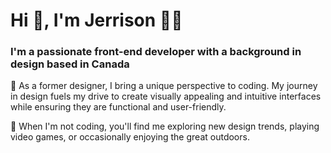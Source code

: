 <h1>Hi 👋, I'm Jerrison 👨‍💻</h1>

<h3>I'm a passionate front-end developer with a background in design based in Canada</h3>

🎨 As a former designer, I bring a unique perspective to coding. My journey in design fuels my drive to create visually appealing and intuitive interfaces while ensuring they are functional and user-friendly.

🌟 When I'm not coding, you'll find me exploring new design trends, playing video games, or occasionally enjoying the great outdoors.






<!--
**JerrisonY/JerrisonY** is a ✨ _special_ ✨ repository because its `README.md` (this file) appears on your GitHub profile.

Here are some ideas to get you started:

- 🔭 I’m currently working on ...
- 🌱 I’m currently learning ...
- 👯 I’m looking to collaborate on ...
- 🤔 I’m looking for help with ...
- 💬 Ask me about ...
- 📫 How to reach me: ...
- 😄 Pronouns: ...
- ⚡ Fun fact: ...
-->
